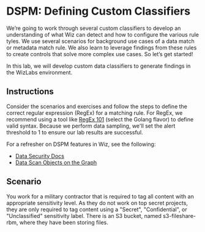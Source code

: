 # DSPM: Defining Custom Classifiers

We’re going to work through several custom classifiers to develop an understanding of what Wiz can detect and how to configure the various rule tyles. We use several scenarios for background use cases of a data match or metadata match rule. We also learn to leverage findings from these rules to create controls that solve more complex use cases. So let’s get started!

In this lab, we will develop custom data classifiers to generate findings in the WizLabs environment. 

## Instructions

Consider the scenarios and exercises and follow the steps to define the correct regular expression (RegEx) for a matching rule. For RegEx, we recommend using a tool like [RegEx 101](https://regex101.com/) (select the Golang flavor) to define valid syntax. Because we perform data sampling, we'll set the alert threshold to 1 to ensure our lab results are successful.

For a refresher on DSPM features in Wiz, see the following:
- [Data Security Docs](https://docs.wiz.io/wiz-docs/docs/data-sec)
- [Data Scan Objects on the Graph](https://docs.wiz.io/wiz-docs/docs/data-security#data-scan-objects)

## Scenario

You work for a military contractor that is required to tag all content with an appropriate sensitivity level. As they do not work on top secret projects, they are only required to tag  content using a "Secret", "Confidential", or "Unclassified" sensitivity label. There is an S3 bucket, named s3-fileshare-rbm, where they have been storing files.
